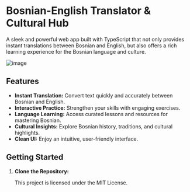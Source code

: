 # Bosnian-English Translator & Cultural Hub

A sleek and powerful web app built with TypeScript that not only provides instant translations between Bosnian and English, but also offers a rich learning experience for the Bosnian language and culture.

![image](https://github.com/user-attachments/assets/0cd771e0-a3f2-44a2-8949-38e7fe72632f)

## Features

- **Instant Translation:** Convert text quickly and accurately between Bosnian and English.
- **Interactive Practice:** Strengthen your skills with engaging exercises.
- **Language Learning:** Access curated lessons and resources for mastering Bosnian.
- **Cultural Insights:** Explore Bosnian history, traditions, and cultural highlights.
- **Clean UI:** Enjoy an intuitive, user-friendly interface.

## Getting Started

1. **Clone the Repository:**



   This project is licensed under the MIT License.


